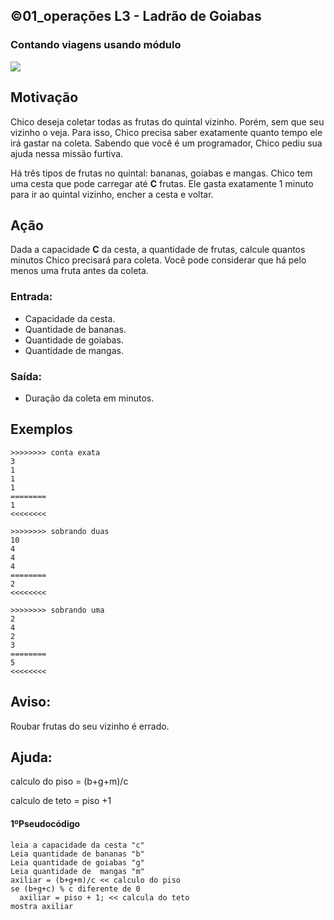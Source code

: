 ## ©01_operações L3 - Ladrão de Goiabas
### Contando viagens usando módulo

![](__capa.jpg)

## Motivação

Chico deseja coletar todas as frutas do quintal vizinho. Porém, sem que seu vizinho o veja.
Para isso, Chico precisa saber exatamente quanto tempo ele irá gastar na coleta.
Sabendo que você é um programador, Chico pediu sua ajuda nessa missão furtiva.

Há três tipos de frutas no quintal: bananas, goiabas e mangas.
Chico tem uma cesta que pode carregar até **C** frutas.
Ele gasta exatamente 1 minuto para ir ao quintal vizinho, encher a cesta e voltar.

## Ação

Dada a capacidade **C** da cesta, a quantidade de frutas, calcule quantos minutos Chico precisará para coleta.
Você pode considerar que há pelo menos uma fruta antes da coleta.

### Entrada:

* Capacidade da cesta.
* Quantidade de bananas.
* Quantidade de goiabas.
* Quantidade de mangas.

### Saída:

* Duração da coleta em minutos.

## Exemplos

```
>>>>>>>> conta exata
3
1
1
1
========
1
<<<<<<<<

>>>>>>>> sobrando duas
10
4
4
4
========
2
<<<<<<<<

>>>>>>>> sobrando uma
2
4
2
3
========
5
<<<<<<<<
```

## Aviso:

Roubar frutas do seu vizinho é errado.

## Ajuda:

calculo do piso = (b+g+m)/c 

calculo de teto = piso +1

#### 1ºPseudocódigo
```
leia a capacidade da cesta "c"
Leia quantidade de bananas "b" 
Leia quantidade de goiabas "g"
Leia quantidade de  mangas "m"
axiliar = (b+g+m)/c << calculo do piso
se (b+g+c) % c diferente de 0
  axiliar = piso + 1; << calcula do teto
mostra axiliar
```